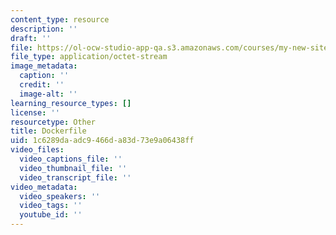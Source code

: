 ```yaml
---
content_type: resource
description: ''
draft: ''
file: https://ol-ocw-studio-app-qa.s3.amazonaws.com/courses/my-new-site/dockerfile
file_type: application/octet-stream
image_metadata:
  caption: ''
  credit: ''
  image-alt: ''
learning_resource_types: []
license: ''
resourcetype: Other
title: Dockerfile
uid: 1c6289da-adc9-466d-a83d-73e9a06438ff
video_files:
  video_captions_file: ''
  video_thumbnail_file: ''
  video_transcript_file: ''
video_metadata:
  video_speakers: ''
  video_tags: ''
  youtube_id: ''
---
```

